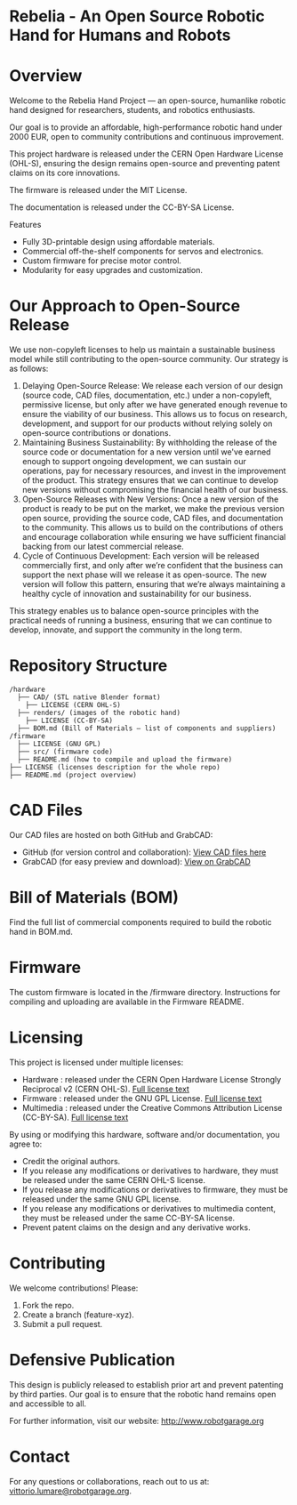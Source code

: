 Rebelia - An Open Source Robotic Hand for Humans and Robots
===========================================================

Overview
========

Welcome to the Rebelia Hand Project — an open-source, humanlike robotic hand designed for researchers, students, and robotics enthusiasts.

Our goal is to provide an affordable, high-performance robotic hand under 2000 EUR, open to community contributions and continuous improvement.

This project hardware is released under the CERN Open Hardware License (OHL-S), ensuring the design remains open-source and preventing patent claims on its core innovations.

The firmware is released under the MIT License.

The documentation is released under the CC-BY-SA License.


Features
* Fully 3D-printable design using affordable materials.
* Commercial off-the-shelf components for servos and electronics.
* Custom firmware for precise motor control.
* Modularity for easy upgrades and customization.

Our Approach to Open-Source Release
===================================
We use non-copyleft licenses to help us maintain a sustainable business model while still contributing to the open-source community. Our strategy is as follows:

1. Delaying Open-Source Release: We release each version of our design (source code, CAD files, documentation, etc.) under a non-copyleft, permissive license, but only after we have generated enough revenue to ensure the viability of our business. This allows us to focus on research, development, and support for our products without relying solely on open-source contributions or donations.
2. Maintaining Business Sustainability: By withholding the release of the source code or documentation for a new version until we've earned enough to support ongoing development, we can sustain our operations, pay for necessary resources, and invest in the improvement of the product. This strategy ensures that we can continue to develop new versions without compromising the financial health of our business.
3. Open-Source Releases with New Versions: Once a new version of the product is ready to be put on the market, we make the previous version open source, providing the source code, CAD files, and documentation to the community. This allows us to build on the contributions of others and encourage collaboration while ensuring we have sufficient financial backing from our latest commercial release.
4. Cycle of Continuous Development: Each version will be released commercially first, and only after we’re confident that the business can support the next phase will we release it as open-source. The new version will follow this pattern, ensuring that we’re always maintaining a healthy cycle of innovation and sustainability for our business.

This strategy enables us to balance open-source principles with the practical needs of running a business, ensuring that we can continue to develop, innovate, and support the community in the long term.


Repository Structure
====================

```
/hardware
  ├── CAD/ (STL native Blender format)
    ├── LICENSE (CERN OHL-S)
  ├── renders/ (images of the robotic hand)
    ├── LICENSE (CC-BY-SA)
  ├── BOM.md (Bill of Materials — list of components and suppliers)
/firmware
  ├── LICENSE (GNU GPL)
  ├── src/ (firmware code)
  ├── README.md (how to compile and upload the firmware)
├── LICENSE (licenses description for the whole repo)
├── README.md (project overview)
```


CAD Files
=========

Our CAD files are hosted on both GitHub and GrabCAD:
* GitHub (for version control and collaboration): [View CAD files here](https://github.com/opsobot/rebelia/tree/main/hardware/CAD)
* GrabCAD (for easy preview and download): [View on GrabCAD](https://grabcad.com/library/rebelia-hand-1)

Bill of Materials (BOM)
=======================
Find the full list of commercial components required to build the robotic hand in BOM.md.

Firmware
========
The custom firmware is located in the /firmware directory. Instructions for compiling and uploading are available in the Firmware README.

Licensing
=========
This project is licensed under multiple licenses:
* Hardware : released under the CERN Open Hardware License Strongly Reciprocal v2 (CERN OHL-S). [Full license text](https://ohwr.org/project/cernohl/-/wikis/uploads/819d71bea3458f71fba6cf4fb0f2de6b/cern_ohl_s_v2.txt)
* Firmware : released under the GNU GPL License. [Full license text](https://www.gnu.org/licenses/gpl-3.0.html)
* Multimedia : released under the Creative Commons Attribution License (CC-BY-SA). [Full license text](https://creativecommons.org/licenses/by-sa/4.0/deed.en)

By using or modifying this hardware, software and/or documentation, you agree to:
* Credit the original authors.
* If you release any modifications or derivatives to hardware, they must be released under the same CERN OHL-S license.
* If you release any modifications or derivatives to firmware, they must be released under the same GNU GPL license.
* If you release any modifications or derivatives to multimedia content, they must be released under the same CC-BY-SA license.
* Prevent patent claims on the design and any derivative works.

Contributing
============
We welcome contributions! Please:
1. Fork the repo.
2. Create a branch (feature-xyz).
3. Submit a pull request.

Defensive Publication
=====================
This design is publicly released to establish prior art and prevent patenting by third parties. 
Our goal is to ensure that the robotic hand remains open and accessible to all.

For further information, visit our website: http://www.robotgarage.org

Contact
=======
For any questions or collaborations, reach out to us at: vittorio.lumare@robotgarage.org.



